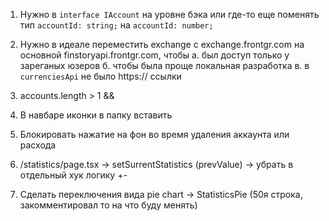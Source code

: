 1. Нужно в `interface IAccount` на уровне бэка или где-то еще поменять тип `accountId: string;` на `accountId: number;`

2. Нужно в идеале переместить exchange с exchange.frontgr.com на основной finstoryapi.frontgr.com, чтобы а. был доступ только у зареганых юзеров б. чтобы была проще локальная разработка в. в `currenciesApi` не было https:// ссылки

3. accounts.length > 1 &&

4. В навбаре иконки в папку вставить

5. Блокировать нажатие на фон во время удаления аккаунта или расхода

6. /statistics/page.tsx -> setSurrentStatistics (prevValue) -> убрать в отдельный хук логику +-

7. Сделать переключения вида pie chart -> StatisticsPie (50я строка, закомментировал то на что буду менять)
